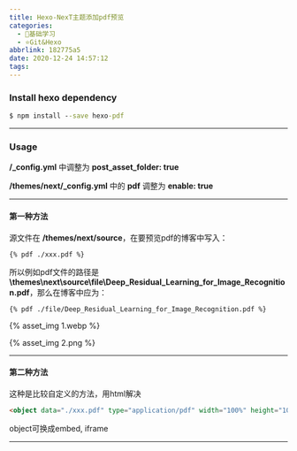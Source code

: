 ```yaml
---
title: Hexo-NexT主题添加pdf预览
categories:
  - 🌙基础学习
  - ⭐Git&Hexo
abbrlink: 182775a5
date: 2020-12-24 14:57:12
tags:
---
```


### Install hexo dependency

``` cmd
$ npm install --save hexo-pdf
```

***

### Usage

**/_config.yml** 中调整为 **post_asset_folder: true**

**/themes/next/_config.yml** 中的 **pdf** 调整为 **enable: true**

***

<!--more-->

#### 第一种方法

源文件在 **/themes/next/source**，在要预览pdf的博客中写入：

```
{% pdf ./xxx.pdf %}
```

所以例如pdf文件的路径是 **\themes\next\source\file\Deep_Residual_Learning_for_Image_Recognition.pdf**，那么在博客中应为：

``` 
{% pdf ./file/Deep_Residual_Learning_for_Image_Recognition.pdf %}
```

{% asset_img 1.webp %}

{% asset_img 2.png %}

***

#### 第二种方法

这种是比较自定义的方法，用html解决

``` html
<object data="./xxx.pdf" type="application/pdf" width="100%" height="1000px">
```

object可换成embed, iframe

***
